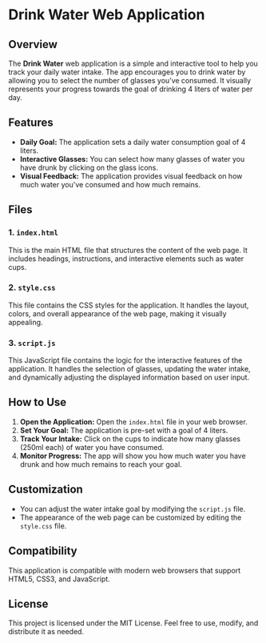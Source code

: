 # Drink Water Web Application

## Overview

The **Drink Water** web application is a simple and interactive tool to help you track your daily water intake. The app encourages you to drink water by allowing you to select the number of glasses you’ve consumed. It visually represents your progress towards the goal of drinking 4 liters of water per day.

## Features

- **Daily Goal:** The application sets a daily water consumption goal of 4 liters.
- **Interactive Glasses:** You can select how many glasses of water you have drunk by clicking on the glass icons.
- **Visual Feedback:** The application provides visual feedback on how much water you've consumed and how much remains.

## Files

### 1. `index.html`
This is the main HTML file that structures the content of the web page. It includes headings, instructions, and interactive elements such as water cups.

### 2. `style.css`
This file contains the CSS styles for the application. It handles the layout, colors, and overall appearance of the web page, making it visually appealing.

### 3. `script.js`
This JavaScript file contains the logic for the interactive features of the application. It handles the selection of glasses, updating the water intake, and dynamically adjusting the displayed information based on user input.

## How to Use

1. **Open the Application:** Open the `index.html` file in your web browser.
2. **Set Your Goal:** The application is pre-set with a goal of 4 liters.
3. **Track Your Intake:** Click on the cups to indicate how many glasses (250ml each) of water you have consumed.
4. **Monitor Progress:** The app will show you how much water you have drunk and how much remains to reach your goal.

## Customization

- You can adjust the water intake goal by modifying the `script.js` file.
- The appearance of the web page can be customized by editing the `style.css` file.

## Compatibility

This application is compatible with modern web browsers that support HTML5, CSS3, and JavaScript.

## License

This project is licensed under the MIT License. Feel free to use, modify, and distribute it as needed.
